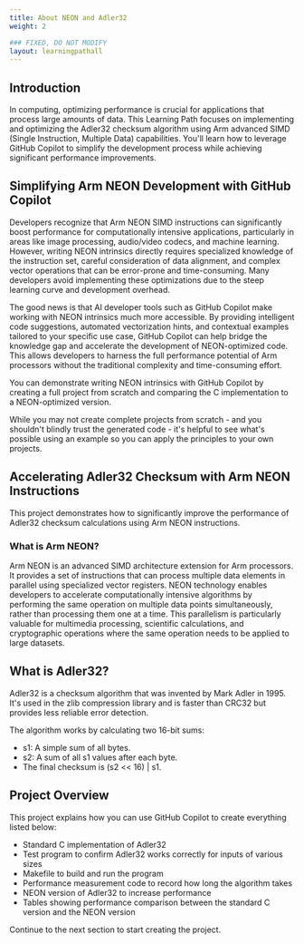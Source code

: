 ```yaml
---
title: About NEON and Adler32
weight: 2

### FIXED, DO NOT MODIFY
layout: learningpathall
---
```


## Introduction

In computing, optimizing performance is crucial for applications that process large amounts of data. This Learning Path focuses on implementing and optimizing the Adler32 checksum algorithm using Arm advanced SIMD (Single Instruction, Multiple Data) capabilities. You'll learn how to leverage GitHub Copilot to simplify the development process while achieving significant performance improvements.

## Simplifying Arm NEON Development with GitHub Copilot

Developers recognize that Arm NEON SIMD instructions can significantly boost performance for computationally intensive applications, particularly in areas like image processing, audio/video codecs, and machine learning. However, writing NEON intrinsics directly requires specialized knowledge of the instruction set, careful consideration of data alignment, and complex vector operations that can be error-prone and time-consuming. Many developers avoid implementing these optimizations due to the steep learning curve and development overhead.

The good news is that AI developer tools such as GitHub Copilot make working with NEON intrinsics much more accessible. By providing intelligent code suggestions, automated vectorization hints, and contextual examples tailored to your specific use case, GitHub Copilot can help bridge the knowledge gap and accelerate the development of NEON-optimized code. This allows developers to harness the full performance potential of Arm processors without the traditional complexity and time-consuming effort.

You can demonstrate writing NEON intrinsics with GitHub Copilot by creating a full project from scratch and comparing the C implementation to a NEON-optimized version.

While you may not create complete projects from scratch - and you shouldn't blindly trust the generated code - it's helpful to see what's possible using an example so you can apply the principles to your own projects.

## Accelerating Adler32 Checksum with Arm NEON Instructions

This project demonstrates how to significantly improve the performance of Adler32 checksum calculations using Arm NEON instructions.

### What is Arm NEON?

Arm NEON is an advanced SIMD architecture extension for Arm processors. It provides a set of instructions that can process multiple data elements in parallel using specialized vector registers. NEON technology enables developers to accelerate computationally intensive algorithms by performing the same operation on multiple data points simultaneously, rather than processing them one at a time. This parallelism is particularly valuable for multimedia processing, scientific calculations, and cryptographic operations where the same operation needs to be applied to large datasets.

## What is Adler32?

Adler32 is a checksum algorithm that was invented by Mark Adler in 1995. It's used in the zlib compression library and is faster than CRC32 but provides less reliable error detection.

The algorithm works by calculating two 16-bit sums:

- s1: A simple sum of all bytes.
- s2: A sum of all s1 values after each byte.
- The final checksum is (s2 << 16) | s1.

## Project Overview

This project explains how you can use GitHub Copilot to create everything listed below:

- Standard C implementation of Adler32
- Test program to confirm Adler32 works correctly for inputs of various sizes
- Makefile to build and run the program
- Performance measurement code to record how long the algorithm takes
- NEON version of Adler32 to increase performance
- Tables showing performance comparison between the standard C version and the NEON version

Continue to the next section to start creating the project.